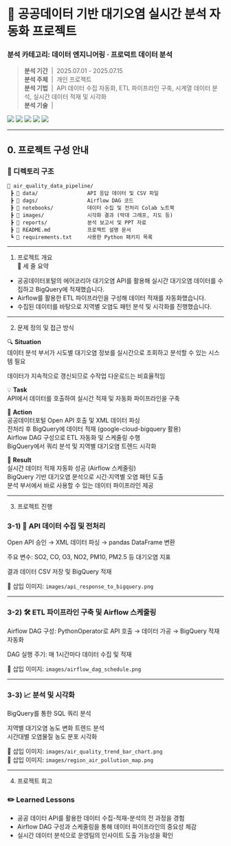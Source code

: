 # 🌱 공공데이터 기반 대기오염 실시간 분석 자동화 프로젝트

### 분석 카테고리: 데이터 엔지니어링 · 프로덕트 데이터 분석
> **분석 기간** &nbsp;|&nbsp;  2025.07.01 - 2025.07.15 <br/>
> **분석 주체** &nbsp;|&nbsp;  개인 프로젝트 <br/>
> **분석 기법** &nbsp;|&nbsp; API 데이터 수집 자동화, ETL 파이프라인 구축, 시계열 데이터 분석, 실시간 데이터 적재 및 시각화 <br/>
> **분석 기술** &nbsp;|&nbsp;  
<img src="https://img.shields.io/badge/Python-3776AB?style=flat-square&logo=Python&logoColor=white"/>  
<img src="https://img.shields.io/badge/BigQuery-4285F4?style=flat-square&logo=GoogleCloud&logoColor=white"/>  
<img src="https://img.shields.io/badge/Airflow-017CEE?style=flat-square&logo=ApacheAirflow&logoColor=white"/>  
<img src="https://img.shields.io/badge/ETL-FF6F00?style=flat-square"/>  
<img src="https://img.shields.io/badge/REST%20API-005571?style=flat-square&logo=api&logoColor=white"/>  

---

## 0. 프로젝트 구성 안내

### 📂 디렉토리 구조

```plaintext
📁 air_quality_data_pipeline/
 ┣ 📁 data/                API 응답 데이터 및 CSV 파일
 ┣ 📁 dags/                Airflow DAG 코드
 ┣ 📁 notebooks/           데이터 수집 및 전처리 Colab 노트북
 ┣ 📁 images/              시각화 결과 (막대 그래프, 지도 등)
 ┣ 📁 reports/             분석 보고서 및 PPT 자료
 ┣ 📄 README.md            프로젝트 설명 문서
 ┗ 📄 requirements.txt     사용한 Python 패키지 목록
```

---

1. 프로젝트 개요  
📌  세 줄 요약  
- 공공데이터포털의 에어코리아 대기오염 API를 활용해 실시간 대기오염 데이터를 수집하고 BigQuery에 적재했습니다.  
- Airflow를 활용한 ETL 파이프라인을 구성해 데이터 적재를 자동화했습니다.  
- 수집된 데이터를 바탕으로 지역별 오염도 패턴 분석 및 시각화를 진행했습니다.  

---

2. 문제 정의 및 접근 방식  

🔍 **Situation**  
데이터 분석 부서가 시도별 대기오염 정보를 실시간으로 조회하고 분석할 수 있는 시스템 필요  

데이터가 지속적으로 갱신되므로 수작업 다운로드는 비효율적임  

💡 **Task**  
API에서 데이터를 호출하여 실시간 적재 및 자동화 파이프라인을 구축  

🏃 **Action**  
공공데이터포털 Open API 호출 및 XML 데이터 파싱  
전처리 후 BigQuery에 데이터 적재 (google-cloud-bigquery 활용)  
Airflow DAG 구성으로 ETL 자동화 및 스케줄링 수행  
BigQuery에서 쿼리 분석 및 지역별 대기오염 트렌드 시각화  

🚀 **Result**  
실시간 데이터 적재 자동화 성공 (Airflow 스케줄링)  
BigQuery 기반 대기오염 분석으로 시간·지역별 오염 패턴 도출  
분석 부서에서 바로 사용할 수 있는 데이터 파이프라인 제공  

---

3. 프로젝트 진행  

### 3-1) 📡 API 데이터 수집 및 전처리  
Open API 승인 → XML 데이터 파싱 → pandas DataFrame 변환  

주요 변수: SO2, CO, O3, NO2, PM10, PM2.5 등 대기오염 지표  

결과 데이터 CSV 저장 및 BigQuery 적재  

📄 삽입 이미지: `images/api_response_to_bigquery.png`  

---

### 3-2) 🛠 ETL 파이프라인 구축 및 Airflow 스케줄링  
Airflow DAG 구성: PythonOperator로 API 호출 → 데이터 가공 → BigQuery 적재 자동화  

DAG 실행 주기: 매 1시간마다 데이터 수집 및 적재  

📄 삽입 이미지: `images/airflow_dag_schedule.png`  

---

### 3-3) 📈 분석 및 시각화  
BigQuery를 통한 SQL 쿼리 분석  

지역별 대기오염 농도 변화 트렌드 분석  
시간대별 오염물질 농도 분포 시각화  

📄 삽입 이미지: `images/air_quality_trend_bar_chart.png`  
📄 삽입 이미지: `images/region_air_pollution_map.png`  

---

4. 프로젝트 회고

### ✏️ Learned Lessons
- 공공 데이터 API를 활용한 데이터 수집-적재-분석의 전 과정을 경험  
- Airflow DAG 구성과 스케줄링을 통해 데이터 파이프라인의 중요성 체감  
- 실시간 데이터 분석으로 운영팀의 인사이트 도출 가능성을 확인  


